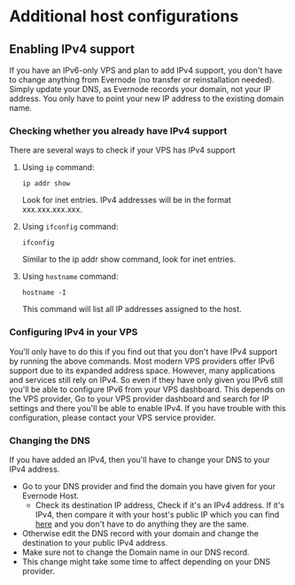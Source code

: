 # Additional host configurations

## Enabling IPv4 support

If you have an IPv6-only VPS and plan to add IPv4 support, you don't have to change anything from Evernode (no transfer or reinstallation needed). Simply update your DNS, as Evernode records your domain, not your IP address. You only have to point your new IP address to the existing domain name.

### Checking whether you already have IPv4 support
There are several ways to check if your VPS has IPv4 support
1. Using `ip` command:
    ```
    ip addr show
    ```
    Look for inet entries. IPv4 addresses will be in the format xxx.xxx.xxx.xxx.

1. Using `ifconfig` command:
    ```
    ifconfig
    ```
    Similar to the ip addr show command, look for inet entries.

1. Using `hostname` command:
    ```
    hostname -I
    ```
    This command will list all IP addresses assigned to the host.

### Configuring IPv4 in your VPS
You'll only have to do this if you find out that you don't have IPv4 support by running the above commands.
Most modern VPS providers offer IPv6 support due to its expanded address space. However, many applications and services still rely on IPv4. So even if they have only given you IPv6 still you'll be able to configure IPv6 from your VPS dashboard.
This depends on the VPS provider, Go to your VPS provider dashboard and search for IP settings and there you'll be able to enable IPv4. If you have trouble with this configuration, please contact your VPS service provider.

### Changing the DNS
If you have added an IPv4, then you'll have to change your DNS to your IPv4 address.
- Go to your DNS provider and find the domain you have given for your Evernode Host.
  - Check its destination IP address, Check if it's an IPv4 address. If it's IPv4, then compare it with your host's public IP which you can find [here](#checking-whether-you-already-have-ipv4-support) and you don't have to do anything they are the same.
- Otherwise edit the DNS record with your domain and change the destination to your public IPv4 address.
- Make sure not to change the Domain name in our DNS record.
- This change might take some time to affect depending on your DNS provider.